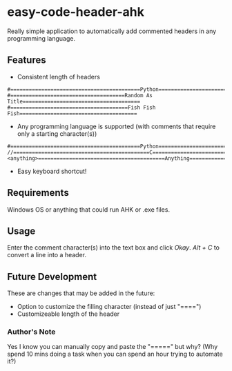 # easy-code-header-ahk
Really simple application to automatically add commented headers in any programming language. 

## Features
- Consistent length of headers
```
#==========================================Python==========================================
#=====================================Random As Title======================================
#======================================Fish Fish Fish======================================
```
- Any programming language is supported (with comments that require only a starting character(s))
```
#==========================================Python==========================================
//============================================C=============================================
<anything>=========================================Anything=========================================
```
- Easy keyboard shortcut!  

## Requirements
Windows OS or anything that could run AHK or .exe files. 

## Usage
Enter the comment character(s) into the text box and click _Okay_. 
_Alt + C_ to convert a line into a header. 

## Future Development
These are changes that may be added in the future:
- Option to customize the filling character (instead of just "====")
- Customizeable length of the header

### Author's Note
Yes I know you can manually copy and paste the "=====" but why? (Why spend 10 mins doing a task when you can spend an hour trying to automate it?)
